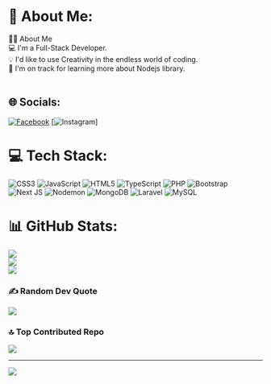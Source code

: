 # 💫 About Me:
👨‍💻  About Me<br>💻   I'm a Full-Stack Developer.<br>💡    I'd like to use Creativity in the endless world of coding.<br>🌱   I'm on track for learning more about Nodejs library.<br><br>


## 🌐 Socials:
[![Facebook](https://img.shields.io/badge/Facebook-%231877F2.svg?logo=Facebook&logoColor=white)](https://facebook.com/mohammed.fade.338) [![Instagram]([https://img.shields.io/badge/Instagram-%23E4405F.svg?logo=Instagram&logoColor=white]([https://instagram.com/mohammed20fadi](https://www.instagram.com/mohammed20fadi)))] 

# 💻 Tech Stack:
![CSS3](https://img.shields.io/badge/css3-%231572B6.svg?style=for-the-badge&logo=css3&logoColor=white) ![JavaScript](https://img.shields.io/badge/javascript-%23323330.svg?style=for-the-badge&logo=javascript&logoColor=%23F7DF1E) ![HTML5](https://img.shields.io/badge/html5-%23E34F26.svg?style=for-the-badge&logo=html5&logoColor=white) ![TypeScript](https://img.shields.io/badge/typescript-%23007ACC.svg?style=for-the-badge&logo=typescript&logoColor=white) ![PHP](https://img.shields.io/badge/php-%23777BB4.svg?style=for-the-badge&logo=php&logoColor=white) ![Bootstrap](https://img.shields.io/badge/bootstrap-%238511FA.svg?style=for-the-badge&logo=bootstrap&logoColor=white) ![Next JS](https://img.shields.io/badge/Next-black?style=for-the-badge&logo=next.js&logoColor=white) ![Nodemon](https://img.shields.io/badge/NODEMON-%23323330.svg?style=for-the-badge&logo=nodemon&logoColor=%BBDEAD) ![MongoDB](https://img.shields.io/badge/MongoDB-%234ea94b.svg?style=for-the-badge&logo=mongodb&logoColor=white) ![Laravel](https://img.shields.io/badge/laravel-%23FF2D20.svg?style=for-the-badge&logo=laravel&logoColor=white) ![MySQL](https://img.shields.io/badge/mysql-4479A1.svg?style=for-the-badge&logo=mysql&logoColor=white)
# 📊 GitHub Stats:
![](https://github-readme-stats.vercel.app/api?username=mohammedFade&theme=midnight-purple&hide_border=false&include_all_commits=true&count_private=true)<br/>
![](https://github-readme-streak-stats.herokuapp.com/?user=mohammedFade&theme=midnight-purple&hide_border=false)<br/>
![](https://github-readme-stats.vercel.app/api/top-langs/?username=mohammedFade&theme=midnight-purple&hide_border=false&include_all_commits=true&count_private=true&layout=compact)

### ✍️ Random Dev Quote
![](https://quotes-github-readme.vercel.app/api?type=horizontal&theme=tokyonight)

### 🔝 Top Contributed Repo
![](https://github-contributor-stats.vercel.app/api?username=mohammedFade&limit=5&theme=dark&combine_all_yearly_contributions=true)

---
[![](https://visitcount.itsvg.in/api?id=mohammedFade&icon=2&color=1)](https://visitcount.itsvg.in)

<!-- Proudly created with GPRM ( https://gprm.itsvg.in ) -->

